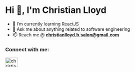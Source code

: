 <h1 align="left">Hi 👋, I'm Christian Lloyd</h1>

- 🌱 I’m currently learning ReactJS
- 💬 Ask me about anything related to software engineering
- 📫 Reach me @ **christianlloyd.b.salon@gmail.com**
<h3 align="left">Connect with me:</h3>
<p align="left">
<a href="https://www.linkedin.com/in/christian-lloyd-salon-237a33184/" target="blank"><img align="center" src="https://raw.githubusercontent.com/rahuldkjain/github-profile-readme-generator/master/src/images/icons/Social/linked-in-alt.svg" alt="christian-lloyd-salon-237a33184" height="30" width="40" /></a>
</p>
